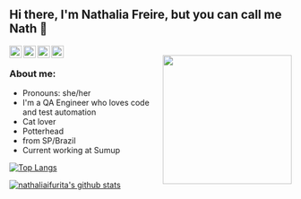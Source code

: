 <h2> Hi there, I'm Nathalia Freire, but you can call me Nath 👋 </h2>
<a href="https://twitter.com/nathaliaifurita">
  <img align="left" alt="Nathalia Ifurita | Twitter" width="22px" src="https://cdn.jsdelivr.net/npm/simple-icons@v3/icons/twitter.svg" />
</a>
<a href="https://www.linkedin.com/in/nathaliaofreire/">
  <img align="left" alt="Nathalia's LinkdeIN" width="22px" src="https://cdn.jsdelivr.net/npm/simple-icons@v3/icons/linkedin.svg" />
</a>
<a href="https://t.me/nathaliaifurita">
  <img align="left" alt="Nathalia's Telegram" width="22px" src="https://cdn.jsdelivr.net/npm/simple-icons@v3/icons/telegram.svg" />
</a>
<a href="https://www.instagram.com/nathaliaifurita/">
  <img align="left" alt="Nathalia's Instagram" width="22px" src="https://cdn.jsdelivr.net/npm/simple-icons@v3/icons/instagram.svg" />
</a>
<br>

<img align='right' src="https://media.giphy.com/media/LHZyixOnHwDDy/giphy.gif" width="230" />

<h3>About me:</h3>

  - Pronouns: she/her
  - I'm a QA Engineer who loves code and test automation
  - Cat lover
  - Potterhead
  - from SP/Brazil
  - Current working at Sumup

<!--
**nathaliaifurita/nathaliaifurita** is a ✨ _special_ ✨ repository because its `README.md` (this file) appears on your GitHub profile.

Here are some ideas to get you started:
a QA Engineer from **Brazil** <img src="https://image.flaticon.com/icons/svg/630/630667.svg" width="28" />
- 🔭 I’m currently working on ...
- 🌱 I’m currently learning ...
- 👯 I’m looking to collaborate on ...
- 🤔 I’m looking for help with ...
- 💬 Ask me about ...
- 📫 How to reach me: ...
- 😄 Pronouns: ...
- ⚡ Fun fact: ...
-->
[![Top Langs](https://github-readme-stats.vercel.app/api/top-langs/?username=nathaliaifurita&layout=compact)](https://github.com/nathaliaifurita/github-readme-stats)

[![nathaliaifurita's github stats](https://github-readme-stats.vercel.app/api?username=nathaliaifurita)](https://github.com/nathaliaifurita/github-readme-stats)
